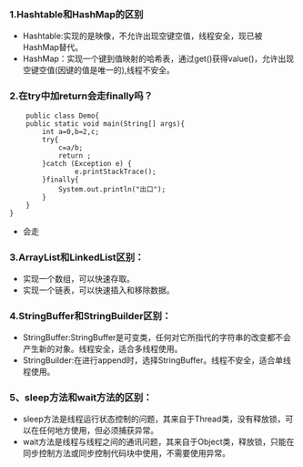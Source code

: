 ### 1.Hashtable和HashMap的区别
* Hashtable:实现的是映像，不允许出现空键空值，线程安全，现已被HashMap替代。
* HashMap：实现一个键到值映射的哈希表，通过get()获得value()，允许出现空键空值(因键的值是唯一的),线程不安全。
### 2.在try中加return会走finally吗？
```
    public class Demo{
	public static void main(String[] args){
		int a=0,b=2,c;
		try{
			c=a/b;
			return ;
		}catch (Exception e) {
				e.printStackTrace();
		}finally{
			System.out.println("出口");
		}
	}
}
```
* 会走
  
### 3.ArrayList和LinkedList区别：
* 实现一个数组，可以快速存取。
* 实现一个链表，可以快速插入和移除数据。
### 4.StringBuffer和StringBuilder区别：
* StringBuffer:StringBuffer是可变类，任何对它所指代的字符串的改变都不会产生新的对象。线程安全，适合多线程使用。
* StringBuilder:在进行append时，选择StringBuffer。线程不安全，适合单线程使用。
### 5、sleep方法和wait方法的区别：
* sleep方法是线程运行状态控制的问题，其来自于Thread类，没有释放锁，可以在任何地方使用，但必须捕获异常。
* wait方法是线程与线程之间的通讯问题，其来自于Object类，释放锁，只能在同步控制方法或同步控制代码块中使用，不需要使用异常。
